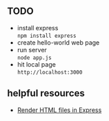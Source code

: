 ## TODO
- install express  
`npm install express`
- create hello-world web page
- run server  
`node app.js`
- hit local page  
`http://localhost:3000`


## helpful resources
- [Render HTML files in Express](https://codeforgeek.com/render-html-file-expressjs/)
